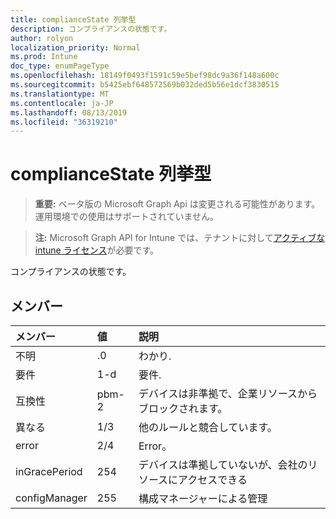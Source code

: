 ```yaml
---
title: complianceState 列挙型
description: コンプライアンスの状態です。
author: rolyon
localization_priority: Normal
ms.prod: Intune
doc_type: enumPageType
ms.openlocfilehash: 18149f0493f1591c59e5bef98dc9a36f148a600c
ms.sourcegitcommit: b5425ebf648572569b032ded5b56e1dcf3830515
ms.translationtype: MT
ms.contentlocale: ja-JP
ms.lasthandoff: 08/13/2019
ms.locfileid: "36319210"
---
```

# <a name="compliancestate-enum-type"></a>complianceState 列挙型

> **重要:** ベータ版の Microsoft Graph Api は変更される可能性があります。運用環境での使用はサポートされていません。

> **注:** Microsoft Graph API for Intune では、テナントに対して[アクティブな intune ライセンス](https://go.microsoft.com/fwlink/?linkid=839381)が必要です。

コンプライアンスの状態です。

## <a name="members"></a>メンバー
|メンバー|値|説明|
|:---|:---|:---|
|不明|.0|わかり.|
|要件|1-d|要件.|
|互換性|pbm-2|デバイスは非準拠で、企業リソースからブロックされます。|
|異なる|1/3|他のルールと競合しています。|
|error|2/4|Error。|
|inGracePeriod|254|デバイスは準拠していないが、会社のリソースにアクセスできる|
|configManager|255|構成マネージャーによる管理|



